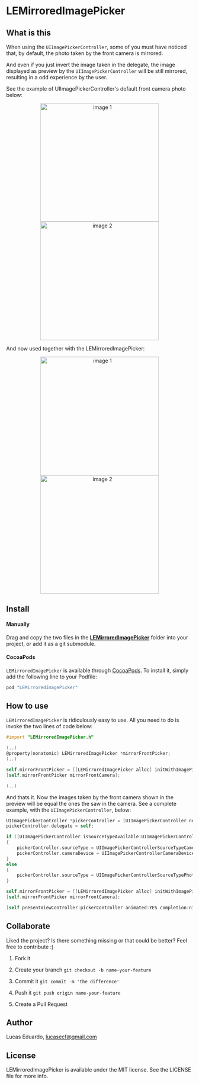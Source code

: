 LEMirroredImagePicker
===========

## What is this

When using the `UIImagePickerController`, some of you must have noticed that, by default, the photo taken by the front camera is mirrored.

And even if you just invert the image taken in the delegate, the image displayed as preview by the `UIImagePickerController` will be still mirrored, resulting in a odd experience by the user.

See the example of UIImagePickerController's default front camera photo below:

<p align="center">
<img src="Images/picker-camera.jpg" alt="image 1" width="320px" />
<img src="Images/picker-preview.jpg" alt="image 2" width="320px" />
</p>

And now used together with the LEMirroredImagePicker:

<p align="center">
<img src="Images/le-camera.jpg" alt="image 1" width="320px" />
<img src="Images/le-preview.jpg" alt="image 2" width="320px" />
</p>

## Install

#### Manually

Drag and copy the two files in the [__LEMirroredImagePicker__](Pod/Classes) folder into your project, or add it as a git submodule.

#### CocoaPods

`LEMirroredImagePicker` is available through [CocoaPods](http://cocoapods.org). To install
it, simply add the following line to your Podfile:

```ruby
pod "LEMirroredImagePicker"
```

## How to use

`LEMirroredImagePicker` is ridiculously easy to use. All you need to do is invoke the two lines of code below:

```objective-c
#import "LEMirroredImagePicker.h"

(..)
@property(nonatomic) LEMirroredImagePicker *mirrorFrontPicker;
(..)

self.mirrorFrontPicker = [[LEMirroredImagePicker alloc] initWithImagePicker:pickerController];
[self.mirrorFrontPicker mirrorFrontCamera];

(..)
```

And thats it. Now the images taken by the front camera shown in the preview will be equal the ones the saw in the camera. See a complete example, with the `UIImagePickerController`, below:


```objective-c
UIImagePickerController *pickerController = [UIImagePickerController new];
pickerController.delegate = self;

if ([UIImagePickerController isSourceTypeAvailable:UIImagePickerControllerSourceTypeCamera])
{
    pickerController.sourceType = UIImagePickerControllerSourceTypeCamera;
    pickerController.cameraDevice = UIImagePickerControllerCameraDeviceFront;
}
else
{
    pickerController.sourceType = UIImagePickerControllerSourceTypePhotoLibrary;
}

self.mirrorFrontPicker = [[LEMirroredImagePicker alloc] initWithImagePicker:pickerController];
[self.mirrorFrontPicker mirrorFrontCamera];

[self presentViewController:pickerController animated:YES completion:nil];
```


## Collaborate
Liked the project? Is there something missing or that could be better? Feel free to contribute :)

1. Fork it

2. Create your branch
``` git checkout -b name-your-feature ```

3. Commit it
``` git commit -m 'the difference' ```

4. Push it
``` git push origin name-your-feature ```

5. Create a Pull Request


## Author

Lucas Eduardo, lucasecf@gmail.com

## License

LEMirroredImagePicker is available under the MIT license. See the LICENSE file for more info.
